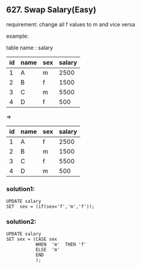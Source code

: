 ## 627. Swap Salary(Easy)

requirement: change all f values to m and vice versa

example:

table name : salary

| id | name | sex | salary |
|----|------|-----|--------|
| 1  | A    | m   | 2500   |
| 2  | B    | f   | 1500   |
| 3  | C    | m   | 5500   |
| 4  | D    | f   | 500    |

=>

| id | name | sex | salary |
|----|------|-----|--------|
| 1  | A    | f   | 2500   |
| 2  | B    | m   | 1500   |
| 3  | C    | f   | 5500   |
| 4  | D    | m   | 500    |



### solution1:

```
UPDATE salary
SET  sex = (if(sex='f','m','f')); 

```

### solution2:

```      
UPDATE salary
SET sex = (CASE sex
           WHEN  'm'  THEN 'f'
           ELSE  'm'
           END
           );
```
